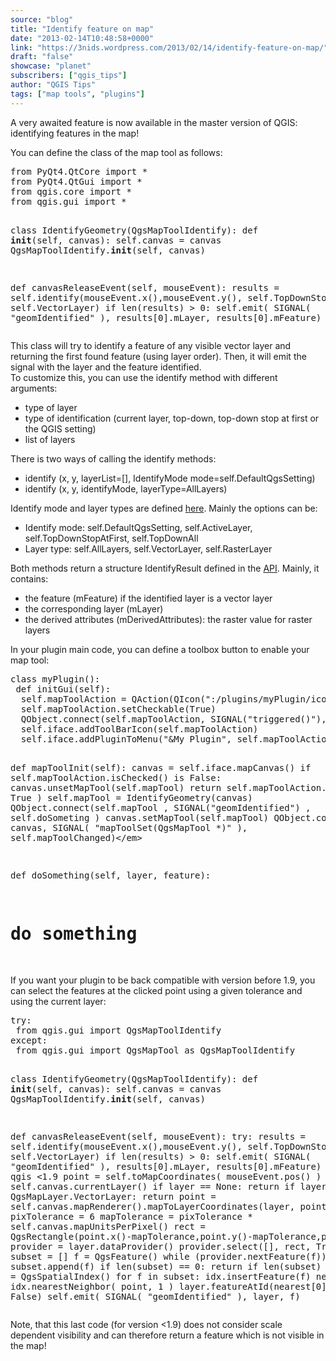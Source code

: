 ```yaml
---
source: "blog"
title: "Identify feature on map"
date: "2013-02-14T10:48:58+0000"
link: "https://3nids.wordpress.com/2013/02/14/identify-feature-on-map/"
draft: "false"
showcase: "planet"
subscribers: ["qgis_tips"]
author: "QGIS Tips"
tags: ["map tools", "plugins"]
---
```


<p>A very awaited feature is now available in the master version of QGIS: identifying features in the map!</p>
<p>You can define the class of the map tool as follows:</p>
<pre class="brush: python; title: ; wrap-lines: false; notranslate">
from PyQt4.QtCore import *
from PyQt4.QtGui import *
from qgis.core import *
from qgis.gui import *

class IdentifyGeometry(QgsMapToolIdentify):
 def __init__(self, canvas):
  self.canvas = canvas
  QgsMapToolIdentify.__init__(self, canvas)

 def canvasReleaseEvent(self, mouseEvent):
  results = self.identify(mouseEvent.x(),mouseEvent.y(), self.TopDownStopAtFirst, self.VectorLayer)
  if len(results) &gt; 0:
   self.emit( SIGNAL( &quot;geomIdentified&quot; ), results[0].mLayer, results[0].mFeature)
</pre>
<p>This class will try to identify a feature of any visible vector layer and returning the first found feature (using layer order). Then, it will emit the signal with the layer and the feature identified.<br />
To customize this, you can use the identify method with different arguments:</p>
<ul>
<li>type of layer</li>
<li>type of identification (current layer, top-down, top-down stop at first or the QGIS setting)</li>
<li>list of layers</li>
</ul>
<p>There is two ways of calling the identify methods:</p>
<ul>
<li><span style="line-height: 13px;">identify (x, y, layerList=[], IdentifyMode mode=self.DefaultQgsSetting)</span></li>
<li>identify (x, y, identifyMode, layerType=AllLayers)</li>
</ul>
<p>Identify mode and layer types are defined <a href="http://www.qgis.org/api/classQgsMapToolIdentify.html#pub-types" target="_blank" title="API reference">here</a>. Mainly the options can be:</p>
<ul>
<li>Identify mode: self.DefaultQgsSetting, self.ActiveLayer, self.TopDownStopAtFirst, self.TopDownAll</li>
<li>Layer type: self.AllLayers, self.VectorLayer, self.RasterLayer</li>
</ul>
<p>Both methods return a structure IdentifyResult defined in the <a href="http://www.qgis.org/api/structQgsMapToolIdentify_1_1IdentifyResult.html" target="_blank" title="API reference">API</a>. Mainly, it contains:</p>
<ul>
<li><span style="line-height: 13px;">the feature (mFeature) if the identified layer is a vector layer</span></li>
<li>the corresponding layer (mLayer)</li>
<li>the derived attributes (mDerivedAttributes): the raster value for raster layers</li>
</ul>
<p>In your plugin main code, you can define a toolbox button to enable your map tool:</p>
<pre class="brush: python; title: ; wrap-lines: false; notranslate">
class myPlugin():
 def initGui(self):
  self.mapToolAction = QAction(QIcon(&quot;:/plugins/myPlugin/icons/myIcon.png&quot;), &quot;My Plugin&quot;, self.iface.mainWindow())
  self.mapToolAction.setCheckable(True)
  QObject.connect(self.mapToolAction, SIGNAL(&quot;triggered()&quot;), self.mapToolInit)
  self.iface.addToolBarIcon(self.mapToolAction)
  self.iface.addPluginToMenu(&quot;&amp;My Plugin&quot;, self.mapToolAction)

 def mapToolInit(self):
  canvas = self.iface.mapCanvas()
  if self.mapToolAction.isChecked() is False:
   canvas.unsetMapTool(self.mapTool)
   return
  self.mapToolAction.setChecked( True )
  self.mapTool = IdentifyGeometry(canvas)
  QObject.connect(self.mapTool , SIGNAL(&quot;geomIdentified&quot;) , self.doSometing )
  canvas.setMapTool(self.mapTool)
  QObject.connect( canvas, SIGNAL( &quot;mapToolSet(QgsMapTool *)&quot; ), self.mapToolChanged)&lt;/em&gt;

 def doSomething(self, layer, feature):
  # do something
</pre>
<p>If you want your plugin to be back compatible with version before 1.9, you can select the features at the clicked point using a given tolerance and using the current layer:</p>
<pre class="brush: python; title: ; wrap-lines: false; notranslate">
try:
 from qgis.gui import QgsMapToolIdentify
except:
 from qgis.gui import QgsMapTool as QgsMapToolIdentify

class IdentifyGeometry(QgsMapToolIdentify):
 def __init__(self, canvas):
  self.canvas = canvas
  QgsMapToolIdentify.__init__(self, canvas)

 def canvasReleaseEvent(self, mouseEvent):
  try:
  results = self.identify(mouseEvent.x(),mouseEvent.y(), self.TopDownStopAtFirst, self.VectorLayer)
  if len(results) &gt; 0:
   self.emit( SIGNAL( &quot;geomIdentified&quot; ), results[0].mLayer, results[0].mFeature)
  except: # qgis &lt;1.9
   point = self.toMapCoordinates( mouseEvent.pos() )
   layer = self.canvas.currentLayer()
   if layer == None:
    return
   if layer.type() != QgsMapLayer.VectorLayer:
    return
   point = self.canvas.mapRenderer().mapToLayerCoordinates(layer, point)
   pixTolerance = 6
   mapTolerance = pixTolerance * self.canvas.mapUnitsPerPixel()
   rect = QgsRectangle(point.x()-mapTolerance,point.y()-mapTolerance,point.x()+mapTolerance,point.y()+mapTolerance)
   provider = layer.dataProvider()
   provider.select([], rect, True, True)
   subset = []
   f = QgsFeature()
   while (provider.nextFeature(f)):
    subset.append(f)
    if len(subset) == 0:
     return
    if len(subset) &gt; 1:
     idx = QgsSpatialIndex()
    for f in subset:
     idx.insertFeature(f)
     nearest = idx.nearestNeighbor( point, 1 )
     layer.featureAtId(nearest[0],f, True, False)
    self.emit( SIGNAL( &quot;geomIdentified&quot; ), layer, f)
</pre>
<p>Note, that this last code (for version &lt;1.9) does not consider scale dependent visibility and can therefore return a feature which is not visible in the map!</p>

